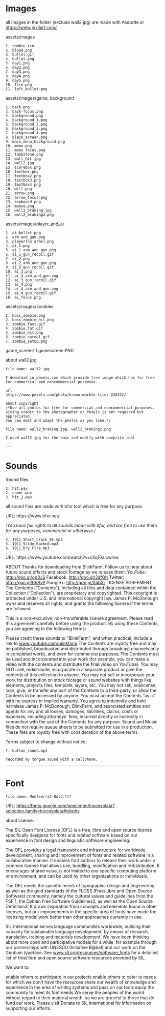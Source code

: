 # Images

all images in the folder (exclude wall2.jpg) are made with Aseprite or https://www.pixilart.com/

assets/images

    1. zombie.ico
    2. blood.png
    3. bullet.gif
    4. bullet.png
    5. day1.png 
    6. day2.png 
    7. day3.png
    8. day4.png 
    9. day5.png 
    10. fire.png
    11. left_bullet.png

assets/images/game_background

    1. back.png
    2. back-focus.png
    3. background.png
    4. background_1.png
    5. background_2.png
    6. background_3.png
    7. background_4.png
    8. black_screen.png
    9. main_menu_background.png
    10. menu.png
    11. menu_focus.png
    12. tombstone.png
    13. wall_hit.jpg
    14. wall2.jpg
    15. scorebox.png
    16. textbox.png
    17. textbox2.png
    18. textbox3.png
    19. textbox4.png
    20. will.png
    21. arrow.png
    22. arrow_focus.png
    23. keyboard.png
    24. mouse.png
    25. wall2_braking.jpg
    26. wall2_braking2.png

assets/images/player_and_ai

    1. ai_bullet.png
    2. arm_and_gun.png
    3. player(no arms).png
    4. ai_1.png
    5. ai_1_arm_and_gun.png
    6. ai_1_gun_recoil.gif
    7. ai_2.png
    8. ai_2_arm_and_gun.png
    9. ai_2_gun_recoil.gif
    10. ai_3.png
    11. ai_3_arm_and_gun.png
    12. ai_3_gun_recoil.gif
    13. ai_4.png
    14. ai_4_arm_and_gun.png
    15. ai_4_gun_recoil.gif
    16. ai_focus.png
    
assets/images/zombies

    1. boss_zombie.png
    2. boss_zombie_hit.png
    3. zombie_fast.gif
    4. zombie.fat.gif
    5. zombie_hit.png
    6. zombie_normal.gif
    7. zombie_setup.png

game_screen/
    1.gamescreen.PNG
    
about wall2.jpg

    file name: wall2.jpg

    I download in pexels.com which provide free image which has for free for commercial and noncommercial purposes.

    url
    https://www.pexels.com/photo/brown-marble-tiles-220152/

    about copyright
    /*Use all photos for free for commercial and noncommercial purposes.
    Giving credit to the photographer or Pexels is not required but appreciated.
    You can edit and adapt the photos as you like.*/

    file name: wall2_braking.jpg, wall2_braking2.png

    I used wall2.jpg for the base and modify with aseprite tool.

    ---

# Sounds

Sound files

    1. hit.wav
    2. shoot.wav
    3. hit_2.wav

all sound files are made with bfxr tool which is free for any purpose.

<Link>
URL: https://www.bfxr.net/

<about copyright>

/*You have full rights to all sounds made with bfxr, and are free to use them for any purposes, commercial or otherwise.*/

    4. 1911_Short_Crack_01.mp3
    5. 1911_Slide_Racked.mp3
    6. 1911_Dry_Fire.mp3

<Link>
URL: https://www.youtube.com/watch?v=sXqFXucwlnw

<License>

ABOUT
Thanks for downloading from BlinkFarm. Follow us to hear about future sound effects and stock footage as we release them:
YouTube: http://goo.gl/go3JS 
Facebook: http://goo.gl/3dfGh 
Twitter: http://goo.gl/6hBvP 
Google+: http://goo.gl/X5bXr 
LICENSE AGREEMENT
The Contents (“Contents”), including all files and data contained within the Collection (“Collection”), are proprietary and copyrighted. This copyright is protected under U.S. and International copyright law. James P. McDonough owns and reserves all rights, and grants the following license if the terms are followed.

This is a non-exclusive, non-transferable license agreement. Please read this agreement carefully before using the product. By using these Contents, you are agreeing to the following terms:

Please credit these sounds to "BlinkFarm", and when practical, include a link to www.youtube.com/blinkfarm
The Contents are royalty free and may be published, broadcasted and distributed through broadcast channels only in completed works, and even for commercial purposes. 
The Contents must be used and incorporated into your work (for example, you can make a video with the contents and distribute the final video on YouTube). You may NOT: sell, redistribute, incorporate in a separate product or give the contents of this collection to anyone. 
You may not sell or incorporate your work for distribution on stock footage or sound websites with things like elements, projects files, template, layers, etc. 
You may not sell, sublicense, loan, give, or transfer any part of the Contents to a third-party, or allow the Contents to be accessed by anyone.
You must accept the Contents “as is” with no express or implied warranty.
You agree to indemnify and hold harmless James P. McDonough, BlinkFarm, and associated entities and agents for any and all losses, damages, liabilities, claims, costs or expenses, including attorneys' fees, incurred directly or indirectly in connection with the use of the Contents for any purpose.
Sound and Music files do not require queue sheets to be submitted for use in a production. These files are royalty free with consideration of the above terms. 

Terms subject to change without notice. 

    7. button_sound.mp3

    recorded my tongue sound with a cellphone.

---

# Font

    file name: Montserrat-Bold.ttf


URL: https://fonts.google.com/specimen/Inconsolata?selection.family=Inconsolata#glyphs


about license:

The SIL Open Font License (OFL) is a free, libre and open source license specifically designed for fonts and related software based on our experience in font design and linguistic software engineering.

The OFL provides a legal framework and infrastructure for worldwide development, sharing and improvement of fonts and related software in a collaborative manner. It enables font authors to release their work under a common license that allows use, bundling, modification and redistribution. It encourages shared value, is not limited to any specific computing platform or environment, and can be used by other organizations or individuals.

The OFL meets the specific needs of typographic design and engineering as well as the gold standards of the FLOSS (Free/Libre and Open Source Software) community, namely the cultural values and guidelines from the FSF 1, the Debian Free Software Guidelines2, as well as the Open Source Definition3. It draws inspiration from concepts and elements found in other licenses, but our improvements in the specific area of fonts have made the licensing model work better than other approaches currently in use.

 SIL International serves language communities worldwide, building their capacity for sustainable language development, by means of research, translation, training and materials development. We have been thinking about more open and participative models for a while, for example through our partnerships with UNESCO (Initiative B@bel) and our work on the Gentium typeface. See  www.sil.org/resources/software_fonts for a detailed list of free/libre and open source software resources provided by SIL.

We want to:

enable others to participate in our projects
enable others to cater to needs for which we don't have the resources
share our wealth of knowledge and experience in the area of writing systems and pass on our tools
equip the community to meet its font needs
We serve the peoples of the world without regard to their material wealth, so we are grateful to those that do fund our work. Please visit  Donate to SIL International for information on supporting our efforts.
